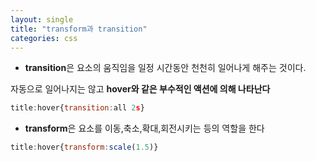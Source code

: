 ```yaml
---
layout: single
title: "transform과 transition"
categories: css
---
```


- **transition**은 요소의 움직임을 일정 시간동안 천천히 일어나게 해주는 것이다.

자동으로 일어나지는 않고 **hover와 같은 부수적인 액션에 의해 나타난다**

```javascript
title:hover{transition:all 2s}
```

- **transform**은 요소를 이동,축소,확대,회전시키는 등의 역할을 한다

```javascript
title:hover{transform:scale(1.5)}
```

